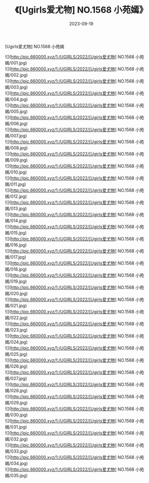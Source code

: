 ﻿---
layout: post
title:  《[Ugirls爱尤物] NO.1568 小苑嫣》
date:   2023-09-19
img: http://pic.660000.xyz/1:/UGIRLS/2022/[Ugirls爱尤物] NO.1568 小苑嫣/000.jpg
categories: [美女, 清纯, 唯美]
---

[Ugirls爱尤物] NO.1568 小苑嫣

 ![](http://pic.660000.xyz/1:/UGIRLS/2022/[Ugirls爱尤物] NO.1568 小苑嫣/001.jpg) <br>![](http://pic.660000.xyz/1:/UGIRLS/2022/[Ugirls爱尤物] NO.1568 小苑嫣/002.jpg) <br>![](http://pic.660000.xyz/1:/UGIRLS/2022/[Ugirls爱尤物] NO.1568 小苑嫣/003.jpg) <br>![](http://pic.660000.xyz/1:/UGIRLS/2022/[Ugirls爱尤物] NO.1568 小苑嫣/004.jpg) <br>![](http://pic.660000.xyz/1:/UGIRLS/2022/[Ugirls爱尤物] NO.1568 小苑嫣/005.jpg) <br>![](http://pic.660000.xyz/1:/UGIRLS/2022/[Ugirls爱尤物] NO.1568 小苑嫣/006.jpg) <br>![](http://pic.660000.xyz/1:/UGIRLS/2022/[Ugirls爱尤物] NO.1568 小苑嫣/007.jpg) <br>![](http://pic.660000.xyz/1:/UGIRLS/2022/[Ugirls爱尤物] NO.1568 小苑嫣/008.jpg) <br>![](http://pic.660000.xyz/1:/UGIRLS/2022/[Ugirls爱尤物] NO.1568 小苑嫣/009.jpg) <br>![](http://pic.660000.xyz/1:/UGIRLS/2022/[Ugirls爱尤物] NO.1568 小苑嫣/010.jpg) <br>![](http://pic.660000.xyz/1:/UGIRLS/2022/[Ugirls爱尤物] NO.1568 小苑嫣/011.jpg) <br>![](http://pic.660000.xyz/1:/UGIRLS/2022/[Ugirls爱尤物] NO.1568 小苑嫣/012.jpg) <br>![](http://pic.660000.xyz/1:/UGIRLS/2022/[Ugirls爱尤物] NO.1568 小苑嫣/013.jpg) <br>![](http://pic.660000.xyz/1:/UGIRLS/2022/[Ugirls爱尤物] NO.1568 小苑嫣/014.jpg) <br>![](http://pic.660000.xyz/1:/UGIRLS/2022/[Ugirls爱尤物] NO.1568 小苑嫣/015.jpg) <br>![](http://pic.660000.xyz/1:/UGIRLS/2022/[Ugirls爱尤物] NO.1568 小苑嫣/016.jpg) <br>![](http://pic.660000.xyz/1:/UGIRLS/2022/[Ugirls爱尤物] NO.1568 小苑嫣/017.jpg) <br>![](http://pic.660000.xyz/1:/UGIRLS/2022/[Ugirls爱尤物] NO.1568 小苑嫣/018.jpg) <br>![](http://pic.660000.xyz/1:/UGIRLS/2022/[Ugirls爱尤物] NO.1568 小苑嫣/019.jpg) <br>![](http://pic.660000.xyz/1:/UGIRLS/2022/[Ugirls爱尤物] NO.1568 小苑嫣/020.jpg) <br>![](http://pic.660000.xyz/1:/UGIRLS/2022/[Ugirls爱尤物] NO.1568 小苑嫣/021.jpg) <br>![](http://pic.660000.xyz/1:/UGIRLS/2022/[Ugirls爱尤物] NO.1568 小苑嫣/022.jpg) <br>![](http://pic.660000.xyz/1:/UGIRLS/2022/[Ugirls爱尤物] NO.1568 小苑嫣/023.jpg) <br>![](http://pic.660000.xyz/1:/UGIRLS/2022/[Ugirls爱尤物] NO.1568 小苑嫣/024.jpg) <br>![](http://pic.660000.xyz/1:/UGIRLS/2022/[Ugirls爱尤物] NO.1568 小苑嫣/025.jpg) <br>![](http://pic.660000.xyz/1:/UGIRLS/2022/[Ugirls爱尤物] NO.1568 小苑嫣/026.jpg) <br>![](http://pic.660000.xyz/1:/UGIRLS/2022/[Ugirls爱尤物] NO.1568 小苑嫣/027.jpg) <br>![](http://pic.660000.xyz/1:/UGIRLS/2022/[Ugirls爱尤物] NO.1568 小苑嫣/028.jpg) <br>![](http://pic.660000.xyz/1:/UGIRLS/2022/[Ugirls爱尤物] NO.1568 小苑嫣/029.jpg) <br>![](http://pic.660000.xyz/1:/UGIRLS/2022/[Ugirls爱尤物] NO.1568 小苑嫣/030.jpg) <br>![](http://pic.660000.xyz/1:/UGIRLS/2022/[Ugirls爱尤物] NO.1568 小苑嫣/031.jpg) <br>![](http://pic.660000.xyz/1:/UGIRLS/2022/[Ugirls爱尤物] NO.1568 小苑嫣/032.jpg) <br>![](http://pic.660000.xyz/1:/UGIRLS/2022/[Ugirls爱尤物] NO.1568 小苑嫣/033.jpg) <br>![](http://pic.660000.xyz/1:/UGIRLS/2022/[Ugirls爱尤物] NO.1568 小苑嫣/034.jpg) <br>![](http://pic.660000.xyz/1:/UGIRLS/2022/[Ugirls爱尤物] NO.1568 小苑嫣/035.jpg) <br>